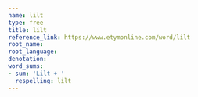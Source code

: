 ```yaml
---
name: lilt
type: free
title: lilt
reference_link: https://www.etymonline.com/word/lilt
root_name: 
root_language: 
denotation: 
word_sums:
- sum: 'Lilt + '
  respelling: lilt
---
```

